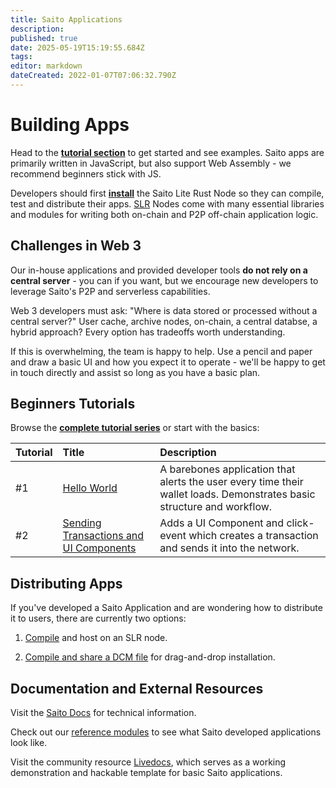 ```yaml
---
title: Saito Applications
description: 
published: true
date: 2025-05-19T15:19:55.684Z
tags: 
editor: markdown
dateCreated: 2022-01-07T07:06:32.790Z
---
```


# Building Apps

Head to the **[tutorial section](/tech/tutorials)** to get started and see examples. Saito apps are primarily written in JavaScript, but also support Web Assembly - we recommend beginners stick with JS.

Developers should first **[install](/tech/install/javascript)** the Saito Lite Rust Node so they can compile, test and distribute their apps. [SLR](https://github.com/SaitoTech/saito-lite-rust) Nodes come with many essential libraries and modules for writing both on-chain and P2P off-chain application logic.

## Challenges in Web 3
Our in-house applications and provided developer tools **do not rely on a central server** - you can if you want, but we encourage new developers to leverage Saito's P2P and serverless capabilities.

Web 3 developers must ask: "Where is data stored or processed without a central server?" User cache, archive nodes, on-chain, a central databse, a hybrid approach? Every option has tradeoffs worth understanding.

If this is overwhelming, the team is happy to help. Use a pencil and paper and draw a basic UI and how you expect it to operate - we'll be happy to get in touch directly and assist so long as you have a basic plan.

## Beginners Tutorials 

Browse the **[complete tutorial series](/tech/tutorials)** or start with the basics:

| Tutorial    | Title | Description |
|:----------- |:----- |:----------- |
| #1          | [Hello World](/tech/tutorials/01) | A barebones application that alerts the user every time their wallet loads. Demonstrates basic structure and workflow. |
| #2          | [Sending Transactions and UI Components](/tech/tutorials/02) | Adds a UI Component and click-event which creates a transaction and sends it into the network. |

## <div id="compile"> Distributing Apps </div>

If you've developed a Saito Application and are wondering how to distribute it to users, there are currently two options:

1. [Compile](/tech/tutorials/01#installing-and-compiling) and host on an SLR node.

2. [Compile and share a DCM file](https://wiki.saito.io/tech/compile/applications) for drag-and-drop installation.

## Documentation and External Resources

Visit the [Saito Docs](https://wiki.saito.io/en/tech/docs) for technical information.

Check out our [reference modules](https://github.com/SaitoTech/saito-lite-rust/tree/master/mods) to see what Saito developed applications look like.

Visit the community resource [Livedocs](https://github.com/mat888/saito-livedocs), which serves as a working demonstration and hackable template for basic Saito applications.

<!--
## Misc.

The **Module API** explains what functions you can include in your module. The **Events API** explain how to listen and respond to system-wide events that are triggered when events happen like a new block being found. The **Services API*** explains how peers can inform other peers that they can be queried for special types of data. Finally, our **Ui Components** and **CSS Design** specifications explain our standard approach for creating UI components that will work and look good regardless of the applications that users are running.

### [Module API](https://wiki.saito.io/en/tech/docs/module-api)
* Saito Modules inherit from the ```/lib/templates/modtemplate.js``` file. This template file defines a number of default functions that create the basic behavior for the module. If you overwrite these functions you can customize the behavior of your module, such as specifying what actions it should take when it receives a transaction or off-chain message. This API outlines these basic functions.

### [Events API](https://wiki.saito.io/en/tech/docs/events-api)
* Saito includes an event system where components may activate when significant events occur, such as the discovery of a golden ticket or the receipt of a new block that builds on the longest-chain, or the update of your wallet balance. Modules can subscribe to the ```app.connection``` channel to be notified when these various events happen - this API explains how to do that and provides a short list of available events.

### [Services API](https://wiki.saito.io/en/tech/docs/services-api)
* Saito modules can announce their support for arbitrary "Services" when connecting to other peers. This lets peers know they are available to handle specific requests. Modules can announce their support for various services, and use this information to request data from peers running similar modules or service protocols. 

### [UI Components and Templates](https://wiki.saito.io/en/tech/docs/ui-components)
* Saito comes with an extensive set of UIComponents and Templates that can be used to create applications with headers, sidebars, user-boxes and games and invites and much more. This section explains how to use existing components in your applications.

### [CSS Design](/tech/docs/saito-css)
* Saito comes with a default set of CSS classes that creates the colorful aesthetic behind our core applications. While developers can always create their own CSS designs, you can extend the core classes in our Saito CSS design for a faster path to having your module look good everywhere. -->